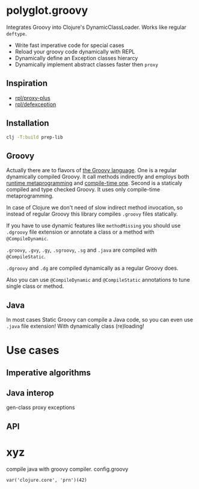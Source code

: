 # polyglot.groovy

Integrates Groovy into Clojure's DynamicClassLoader.
Works like regular `deftype`.

- Write fast imperative code for special cases
- Reload your groovy code dynamically with REPL
- Dynamically define an Exception classes hierarcy
- Dynamically implement abstract classes faster then `proxy`

## Inspiration

+ [rpl/proxy-plus](https://github.com/redplanetlabs/proxy-plus/tree/master)
+ [rpl/defexception](https://github.com/redplanetlabs/defexception/tree/master)

## Installation

```sh
clj -T:build prep-lib
```

## Groovy

Actually there are to flavors of [the Groovy language](https://groovy-lang.org/).
One is a regular dynamically compiled Groovy. It call methods indirectly and employs both [runtime metaprogramming](https://docs.groovy-lang.org/latest/html/documentation/core-metaprogramming.html#_runtime_metaprogramming) and [compile-time one](https://docs.groovy-lang.org/latest/html/documentation/core-metaprogramming.html#_compile_time_metaprogramming).
Second is a staticaly compiled and type checked Groovy. It uses only compile-time metaprogramming.

In case of Clojure we don't need of slow indirect method invocation,
so instead of regular Groovy this library compiles `.groovy` files statically.

If you have to use dynamic features like `methodMissing` you should use `.dgroovy` file extension
or annotate a class or a method with `@CompileDynamic`.

`.groovy`, `.gvy`, `.gy`, `.sgroovy`,  `.sg` and `.java` are compiled with `@CompileStatic`.

`.dgroovy` and `.dg` are compiled dynamically as a regular Groovy does.

Also you can use `@CompileDynamic` and `@CompileStatic` annotations to tune single class or method.

## Java

In most cases Static Groovy can compile a Java code, so you can even use `.java` file extension!
With dynamically class (re)loading!

# Use cases

## Imperative algorithms

## Java interop

gen-class
proxy
exceptions


## API


# xyz

compile java with groovy compiler. config.groovy


```
var('clojure.core', 'prn')(42)
```
